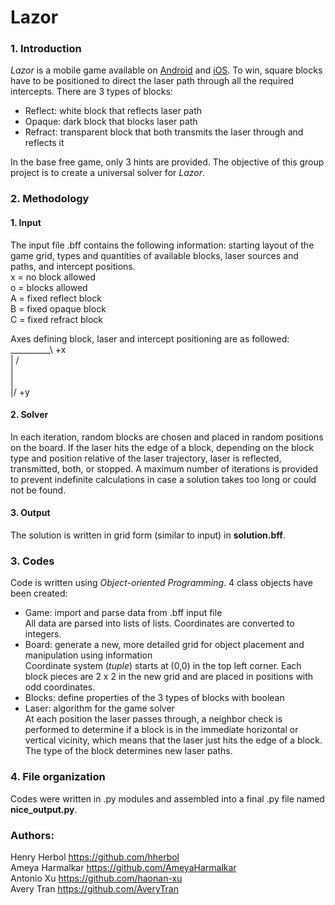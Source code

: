# Lazor
### 1. Introduction
*Lazor* is a mobile game available on [Android](https://play.google.com/store/apps/details?id=net.pyrosphere.lazors&hl=en_US) and [iOS](https://itunes.apple.com/us/app/lazors/id386458926?mt=8). To win, square blocks have to be positioned to direct the laser path through all the required intercepts. There are 3 types of blocks:<br/>
* Reflect: white block that reflects laser path
* Opaque: dark block that blocks laser path
* Refract: transparent block that both transmits the laser through and reflects it

In the base free game, only 3 hints are provided. The objective of this group project is to create a universal solver for *Lazor*.
### 2. Methodology
  #### 1. Input
The input file .bff contains the following information: starting layout of the game grid, types and quantities of available blocks, laser sources and paths, and intercept positions.<br/>
x = no block allowed<br/>
o = blocks allowed<br/>
A = fixed reflect block<br/>
B = fixed opaque block<br/>
C = fixed refract block<br/>

Axes defining block, laser and intercept positioning are as followed:<br/>
  __________\ +x<br/>
 |          / <br/>
 |<br/>
 |<br/>
\|/ +y<br/>

  #### 2. Solver
In each iteration, random blocks are chosen and placed in random positions on the board. If the laser hits the edge of a block, depending on the block type and position relative of the laser trajectory, laser is reflected, transmitted, both, or stopped. A maximum number of iterations is provided to prevent indefinite calculations in case a solution takes too long or could not be found.
  #### 3. Output
The solution is written in grid form (similar to input) in **solution.bff**.
### 3. Codes
Code is written using *Object-oriented Programming*. 4 class objects have been created:
* Game: import and parse data from .bff input file<br/>
  All data are parsed into lists of lists. Coordinates are converted to integers.
* Board: generate a new, more detailed grid for object placement and manipulation using information<br/>
  Coordinate system (*tuple*) starts at (0,0) in the top left corner. Each block pieces are 2 x 2 in the new grid and are placed in positions with odd coordinates. 
* Blocks: define properties of the 3 types of blocks with boolean
* Laser: algorithm for the game solver<br/>
At each position the laser passes through, a neighbor check is performed to determine if a block is in the immediate horizontal or vertical vicinity, which means that the laser just hits the edge of a block. The type of the block determines new laser paths.
### 4. File organization
Codes were written in .py modules and assembled into a final .py file named **nice_output.py**. 
### Authors:
Henry Herbol https://github.com/hherbol<br/>
Ameya Harmalkar https://github.com/AmeyaHarmalkar<br/>
Antonio Xu https://github.com/haonan-xu<br/>
Avery Tran https://github.com/AveryTran<br/>
